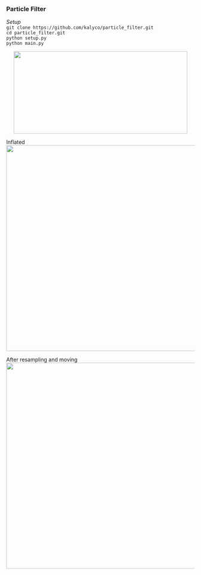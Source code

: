 ### Particle Filter

*Setup*   
`git clone https://github.com/kalyco/particle_filter.git`  
`cd particle_filter.git`  
`python setup.py`  
`python main.py`  

 <p align="center"><img src="/tex/c697ebd0609974dbf8165f5871cd2990.svg?invert_in_darkmode&sanitize=true" align=middle width=464.34218985pt height=219.61639754999996pt/></p>

Inflated   
<img src="https://i.imgur.com/sycv5hW.png" width="550">


After resampling and moving  
<img src="https://i.imgur.com/kFaFuVI.png" width="550">
